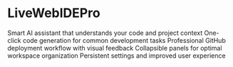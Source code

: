 # LiveWebIDEPro
Smart AI assistant that understands your code and project context One-click code generation for common development tasks Professional GitHub deployment workflow with visual feedback Collapsible panels for optimal workspace organization Persistent settings and improved user experience
